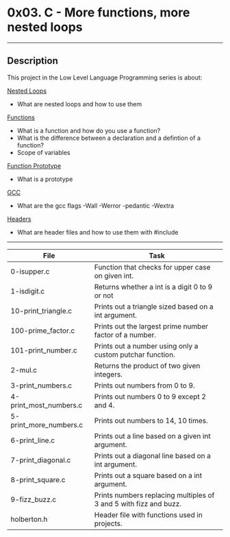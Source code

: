 # 0x03. C - More functions, more nested loops
---
## Description

This project in the Low Level Language Programming series is about:

[Nested Loops](https://www.youtube.com/watch?v=Z3iGeQ1gIss)
* What are nested loops and how to use them

[Functions](http://www.tutorialspoint.com/cprogramming/c_functions.htm)
* What is a function and how do you use a function?
* What is the difference between a declaration and a defintion of a function?
* Scope of variables

[Function Prototype](https://www.geeksforgeeks.org/what-is-the-purpose-of-a-function-prototype/)
* What is a prototype

[GCC](https://linux.die.net/man/1/gcc)
* What are the gcc flags -Wall -Werror -pedantic -Wextra

[Headers](https://www.tutorialspoint.com/cprogramming/c_header_files.htm)
* What are header files and how to use them with #include

---
File | Task
---|---
0-isupper.c | Function that checks for upper case on given int.
1-isdigit.c | Returns whether a int is a digit 0 to 9 or not
10-print_triangle.c | Prints out a triangle sized based on a int argument.
100-prime_factor.c | Prints out the largest prime number factor of a number.
101-print_number.c | Prints out a number using only a custom putchar function.
2-mul.c | Returns the product of two given integers.
3-print_numbers.c | Prints out numbers from 0 to 9.
4-print_most_numbers.c | Prints out numbers 0 to 9 except 2 and 4.
5-print_more_numbers.c | Prints out numbers to 14, 10 times.
6-print_line.c | Prints out a line based on a given int argument.
7-print_diagonal.c | Prints out a diagonal line based on a int argument.
8-print_square.c | Prints out a square based on a int argument.
9-fizz_buzz.c | Prints numbers replacing multiples of 3 and 5 with fizz and buzz.
holberton.h | Header file with functions used in projects.
